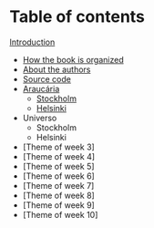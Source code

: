 # Table of contents

[Introduction](introduction/README.md)
  * [How the book is organized](introduction/how-the-book-is-organized.md)
  * [About the authors](introduction/about-the-authors.md)
  * [Source code](introduction/source-code.md)
* [Araucária](araucaria/README.md)
  * [Stockholm](araucaria/stockholm.md)
  * [Helsinki](araucaria/helsinki.md)
* Universo
  * Stockholm
  * Helsinki
* \[Theme of week 3\]
* \[Theme of week 4\]
* \[Theme of week 5\]
* \[Theme of week 6\]
* \[Theme of week 7\]
* \[Theme of week 8\]
* \[Theme of week 9\]
* \[Theme of week 10\]

